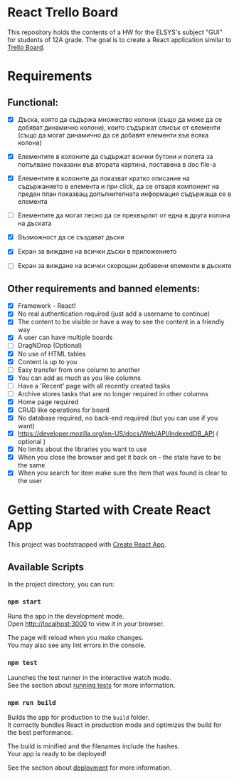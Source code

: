 # React Trello Board

This repository holds the contents of a HW for the ELSYS's subject "GUI" for students of 12A grade. The goal is to create a React application similar to [Trello Board](https://trello.com/en).

# Requirements

## Functional:
- [x] Дъска, която да съдържа множество колони (също да може да се добяват динамично колони), които съдържат списък от eлементи (също да могат динамично да се добавят елементи във всяка колона)
  
- [x] Елементите в колоните да съдържат всички бутони и полета за попълване показани във втората картина, поставена в doc file-a
  
- [x] Елементите в колоните да показват кратко описание на съдържанието в елемента и при click, да се отваря компонент на преден план показващ допълнителната информация съдържаща се в елемента
  
- [ ] Елементите да могат лесно да се прехвърлят от една в друга колона на дъската
  
- [x] Възможност да се създават дъски
  
- [x] Екран за виждане на всички дъски в приложението

- [ ] Екран за виждане на всички скорощни добавени елементи в дъските

## Other requirements and banned elements:
- [x] Framework - React!
- [x] No real authentication required (just add a username to continue)
- [x] The content to be visible or have a way to see the content in a friendly way
- [x] A user can have multiple boards
- [ ] DragNDrop (Optional) 
- [x] No use of HTML tables 
- [x] Content is up to you
- [ ] Easy transfer from one column to another
- [x] You can add as much as you like columns
- [ ] Have a 'Recent' page with all recently created tasks 
- [ ] Archive stores tasks that are no longer required in other columns
- [x] Home page required
- [x] CRUD like operations for board
- [x] No database required, no back-end required (but you can use if you want)
- [x] https://developer.mozilla.org/en-US/docs/Web/API/IndexedDB_API ( optional )
- [x] No limits about the libraries you want to use
- [x] When you close the browser and get it back on - the state have to be the same
- [x] When you search for item make sure the item that was found is clear to the user

# Getting Started with Create React App

This project was bootstrapped with [Create React App](https://github.com/facebook/create-react-app).

## Available Scripts

In the project directory, you can run:

### `npm start`

Runs the app in the development mode.\
Open [http://localhost:3000](http://localhost:3000) to view it in your browser.

The page will reload when you make changes.\
You may also see any lint errors in the console.

### `npm test`

Launches the test runner in the interactive watch mode.\
See the section about [running tests](https://facebook.github.io/create-react-app/docs/running-tests) for more information.

### `npm run build`

Builds the app for production to the `build` folder.\
It correctly bundles React in production mode and optimizes the build for the best performance.

The build is minified and the filenames include the hashes.\
Your app is ready to be deployed!

See the section about [deployment](https://facebook.github.io/create-react-app/docs/deployment) for more information.
